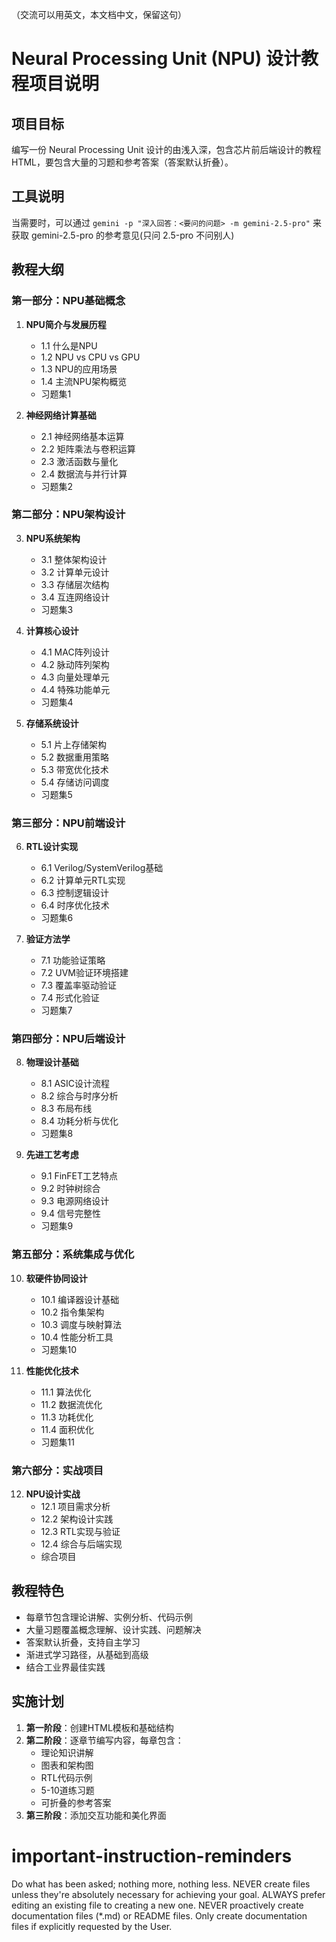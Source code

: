 （交流可以用英文，本文档中文，保留这句）

# Neural Processing Unit (NPU) 设计教程项目说明

## 项目目标
编写一份 Neural Processing Unit 设计的由浅入深，包含芯片前后端设计的教程HTML，要包含大量的习题和参考答案（答案默认折叠）。

## 工具说明
当需要时，可以通过 `gemini -p "深入回答：<要问的问题> -m gemini-2.5-pro"` 来获取 gemini-2.5-pro 的参考意见(只问 2.5-pro 不问别人)

## 教程大纲

### 第一部分：NPU基础概念
1. **NPU简介与发展历程**
   - 1.1 什么是NPU
   - 1.2 NPU vs CPU vs GPU
   - 1.3 NPU的应用场景
   - 1.4 主流NPU架构概览
   - 习题集1

2. **神经网络计算基础**
   - 2.1 神经网络基本运算
   - 2.2 矩阵乘法与卷积运算
   - 2.3 激活函数与量化
   - 2.4 数据流与并行计算
   - 习题集2

### 第二部分：NPU架构设计
3. **NPU系统架构**
   - 3.1 整体架构设计
   - 3.2 计算单元设计
   - 3.3 存储层次结构
   - 3.4 互连网络设计
   - 习题集3

4. **计算核心设计**
   - 4.1 MAC阵列设计
   - 4.2 脉动阵列架构
   - 4.3 向量处理单元
   - 4.4 特殊功能单元
   - 习题集4

5. **存储系统设计**
   - 5.1 片上存储架构
   - 5.2 数据重用策略
   - 5.3 带宽优化技术
   - 5.4 存储访问调度
   - 习题集5

### 第三部分：NPU前端设计
6. **RTL设计实现**
   - 6.1 Verilog/SystemVerilog基础
   - 6.2 计算单元RTL实现
   - 6.3 控制逻辑设计
   - 6.4 时序优化技术
   - 习题集6

7. **验证方法学**
   - 7.1 功能验证策略
   - 7.2 UVM验证环境搭建
   - 7.3 覆盖率驱动验证
   - 7.4 形式化验证
   - 习题集7

### 第四部分：NPU后端设计
8. **物理设计基础**
   - 8.1 ASIC设计流程
   - 8.2 综合与时序分析
   - 8.3 布局布线
   - 8.4 功耗分析与优化
   - 习题集8

9. **先进工艺考虑**
   - 9.1 FinFET工艺特点
   - 9.2 时钟树综合
   - 9.3 电源网络设计
   - 9.4 信号完整性
   - 习题集9

### 第五部分：系统集成与优化
10. **软硬件协同设计**
    - 10.1 编译器设计基础
    - 10.2 指令集架构
    - 10.3 调度与映射算法
    - 10.4 性能分析工具
    - 习题集10

11. **性能优化技术**
    - 11.1 算法优化
    - 11.2 数据流优化
    - 11.3 功耗优化
    - 11.4 面积优化
    - 习题集11

### 第六部分：实战项目
12. **NPU设计实战**
    - 12.1 项目需求分析
    - 12.2 架构设计实践
    - 12.3 RTL实现与验证
    - 12.4 综合与后端实现
    - 综合项目

## 教程特色
- 每章节包含理论讲解、实例分析、代码示例
- 大量习题覆盖概念理解、设计实践、问题解决
- 答案默认折叠，支持自主学习
- 渐进式学习路径，从基础到高级
- 结合工业界最佳实践

## 实施计划
1. **第一阶段**：创建HTML模板和基础结构
2. **第二阶段**：逐章节编写内容，每章包含：
   - 理论知识讲解
   - 图表和架构图
   - RTL代码示例
   - 5-10道练习题
   - 可折叠的参考答案
3. **第三阶段**：添加交互功能和美化界面

# important-instruction-reminders
Do what has been asked; nothing more, nothing less.
NEVER create files unless they're absolutely necessary for achieving your goal.
ALWAYS prefer editing an existing file to creating a new one.
NEVER proactively create documentation files (*.md) or README files. Only create documentation files if explicitly requested by the User.
